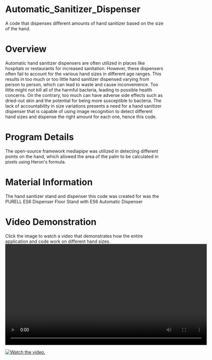 # Automatic_Sanitizer_Dispenser
A code that dispenses different amounts of hand sanitizer based on the size of the hand.

# Overview
Automatic hand sanitizer dispensers are often utilized in places like hospitals or restaurants for increased sanitation. However, these dispensers often fail to account for the various hand sizes in different age ranges. This results in too much or too little hand sanitizer dispensed varying from person to person, which can lead to waste and cause inconvenience. Too little might not kill all of the harmful bacteria, leading to possible health concerns. On the contrary, too much can have adverse side effects such as dried-out skin and the potential for being more susceptible to bacteria. The lack of accountability in size variations presents a need for a hand sanitizer dispenser that is capable of using image recognition to detect different hand sizes and dispense the right amount for each one, hence this code.
# Program Details
The open-source framework mediapipe was utilized in detecting different points on the hand, which allowed the area of the palm to be calculated in pixels using Heron's formula. 
# Material Information
The hand sanitizer stand and dispenser this code was created for was the PURELL ES6 Dispenser Floor Stand with ES6 Automatic Dispenser 
# Video Demonstration
Click the image to watch a video that demonstrates how the entire application and code work on different hand sizes.
<video src="https://drive.google.com/file/d/1ZGh5l3wxzQinmIs0womSJFMxBhnao-FU/view?usp=sharing" width=640/>

[![Watch the video.](https://github.com/user-attachments/assets/5d8b6716-f64a-499d-9111-2b67b11d5287)](https://drive.google.com/file/d/1ZGh5l3wxzQinmIs0womSJFMxBhnao-FU/view?usp=sharing)

